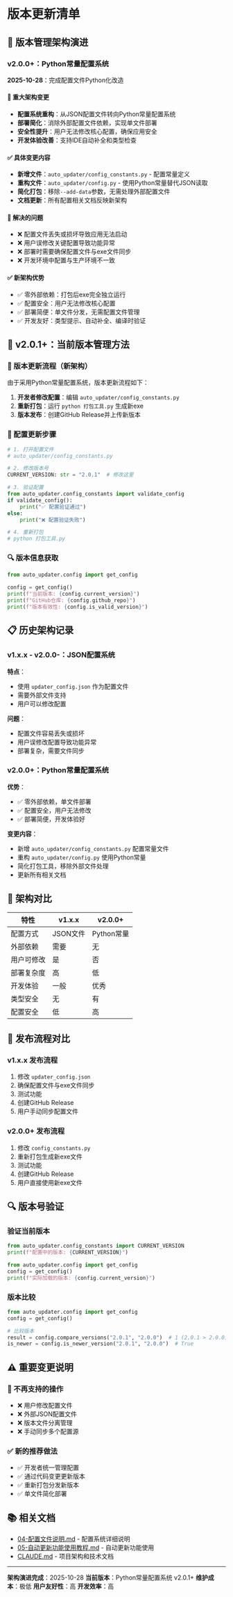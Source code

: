 # 版本更新清单

## 🎯 版本管理架构演进

### v2.0.0+：Python常量配置系统
**2025-10-28**：完成配置文件Python化改造

#### 🔄 重大架构变更
- **配置系统重构**：从JSON配置文件转向Python常量配置系统
- **部署简化**：消除外部配置文件依赖，实现单文件部署
- **安全性提升**：用户无法修改核心配置，确保应用安全
- **开发体验改善**：支持IDE自动补全和类型检查

#### ✅ 具体变更内容
- **新增文件**：`auto_updater/config_constants.py` - 配置常量定义
- **重构文件**：`auto_updater/config.py` - 使用Python常量替代JSON读取
- **简化打包**：移除`--add-data`参数，无需处理外部配置文件
- **文档更新**：所有配置相关文档反映新架构

#### 🎯 解决的问题
- ❌ 配置文件丢失或损坏导致应用无法启动
- ❌ 用户误修改关键配置导致功能异常
- ❌ 部署时需要确保配置文件与exe文件同步
- ❌ 开发环境中配置与生产环境不一致

#### ✅ 新架构优势
- ✅ 零外部依赖：打包后exe完全独立运行
- ✅ 配置安全：用户无法修改核心配置
- ✅ 部署简便：单文件分发，无需配置文件管理
- ✅ 开发友好：类型提示、自动补全、编译时验证

## 🔧 v2.0.1+：当前版本管理方法

### 🎯 版本更新流程（新架构）

由于采用Python常量配置系统，版本更新流程如下：

1. **开发者修改配置**：编辑 `auto_updater/config_constants.py`
2. **重新打包**：运行 `python 打包工具.py` 生成新exe
3. **版本发布**：创建GitHub Release并上传新版本

### 📝 配置更新步骤

```python
# 1. 打开配置文件
# auto_updater/config_constants.py

# 2. 修改版本号
CURRENT_VERSION: str = "2.0.1"  # 修改这里

# 3. 验证配置
from auto_updater.config_constants import validate_config
if validate_config():
    print("✅ 配置验证通过")
else:
    print("❌ 配置验证失败")

# 4. 重新打包
# python 打包工具.py
```

### 🔍 版本信息获取

```python
from auto_updater.config import get_config

config = get_config()
print(f"当前版本: {config.current_version}")
print(f"GitHub仓库: {config.github_repo}")
print(f"版本有效性: {config.is_valid_version}")
```

## 📋 历史架构记录

### v1.x.x - v2.0.0-：JSON配置系统

**特点**：
- 使用 `updater_config.json` 作为配置文件
- 需要外部文件支持
- 用户可以修改配置

**问题**：
- 配置文件容易丢失或损坏
- 用户误修改配置导致功能异常
- 部署复杂，需要文件同步

### v2.0.0+：Python常量配置系统

**优势**：
- ✅ 零外部依赖，单文件部署
- ✅ 配置安全，用户无法修改
- ✅ 部署简便，开发体验好

**变更内容**：
- 新增 `auto_updater/config_constants.py` 配置常量文件
- 重构 `auto_updater/config.py` 使用Python常量
- 简化打包工具，移除外部文件处理
- 更新所有相关文档

## 🎨 架构对比

| 特性 | v1.x.x | v2.0.0+ |
|------|---------|----------|
| 配置方式 | JSON文件 | Python常量 |
| 外部依赖 | 需要 | 无 |
| 用户可修改 | 是 | 否 |
| 部署复杂度 | 高 | 低 |
| 开发体验 | 一般 | 优秀 |
| 类型安全 | 无 | 有 |
| 配置安全 | 低 | 高 |

## 🔄 发布流程对比

### v1.x.x 发布流程
1. 修改 `updater_config.json`
2. 确保配置文件与exe文件同步
3. 测试功能
4. 创建GitHub Release
5. 用户手动同步配置文件

### v2.0.0+ 发布流程
1. 修改 `config_constants.py`
2. 重新打包生成新exe文件
3. 测试功能
4. 创建GitHub Release
5. 用户直接使用新exe文件

## 🔍 版本号验证

### 验证当前版本
```python
from auto_updater.config_constants import CURRENT_VERSION
print(f"配置中的版本: {CURRENT_VERSION}")

from auto_updater.config import get_config
config = get_config()
print(f"实际加载的版本: {config.current_version}")
```

### 版本比较
```python
from auto_updater.config import get_config
config = get_config()

# 比较版本
result = config.compare_versions("2.0.1", "2.0.0")  # 1 (2.0.1 > 2.0.0)
is_newer = config.is_newer_version("2.0.1", "2.0.0")  # True
```

## ⚠️ 重要变更说明

### 🚫 不再支持的操作
- ❌ 用户修改配置文件
- ❌ 外部JSON配置文件
- ❌ 版本文件分离管理
- ❌ 手动同步多个配置源

### ✅ 新的推荐做法
- ✅ 开发者统一管理配置
- ✅ 通过代码变更更新版本
- ✅ 重新打包分发新版本
- ✅ 单文件简化部署

## 📚 相关文档

- [04-配置文件说明.md](./04-配置文件说明.md) - 配置系统详细说明
- [05-自动更新功能使用教程.md](./05-自动更新功能使用教程.md) - 自动更新功能使用
- [CLAUDE.md](./CLAUDE.md) - 项目架构和技术文档

---

**架构演进完成**：2025-10-28
**当前版本**：Python常量配置系统 v2.0.1+
**维护成本**：极低
**用户友好性**：高
**开发效率**：高